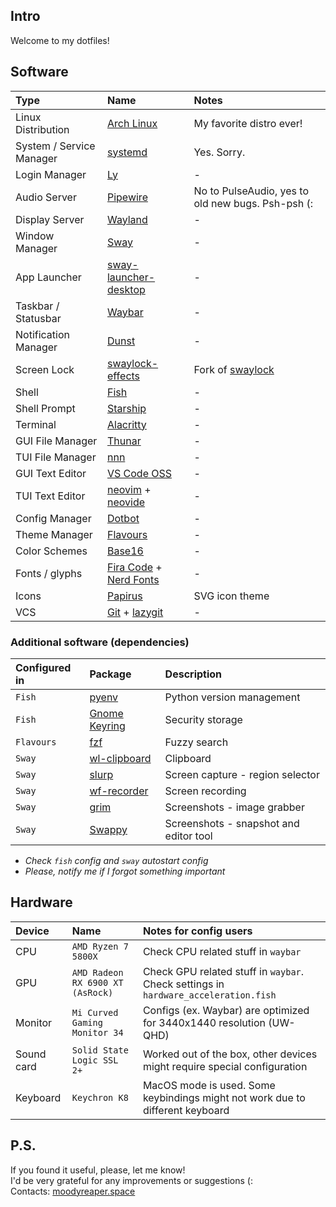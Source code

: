 ## Intro

Welcome to my dotfiles!

## Software

| Type                     | Name                                                                                      | Notes                                                  |
| :----------------------- | :---------------------------------------------------------------------------------------- | :----------------------------------------------------- |
| Linux Distribution       | [Arch Linux](https://archlinux.org)                                                       | My favorite distro ever!                               |
| System / Service Manager | [systemd](https://systemd.io)                                                             | Yes. Sorry.                                            |
| Login Manager            | [Ly](https://github.com/fairyglade/ly)                                                    | -                                                      |
| Audio Server             | [Pipewire](https://pipewire.org)                                                          | No to PulseAudio, yes to old new bugs. Psh-psh (:      |
| Display Server           | [Wayland](https://wayland.freedesktop.org)                                                | -                                                      |
| Window Manager           | [Sway](https://swaywm.org)                                                                | -                                                      |
| App Launcher             | [sway-launcher-desktop](https://github.com/Biont/sway-launcher-desktop)                   | -                                                      |
| Taskbar / Statusbar      | [Waybar](https://github.com/Alexays/Waybar)                                               | -                                                      |
| Notification Manager     | [Dunst](https://dunst-project.org)                                                        | -                                                      |
| Screen Lock              | [swaylock-effects](https://github.com/jirutka/swaylock-effects)                           | Fork of [swaylock](https://github.com/swaywm/swaylock) |
| Shell                    | [Fish](https://fishshell.com)                                                             | -                                                      |
| Shell Prompt             | [Starship](https://starship.rs)                                                           | -                                                      |
| Terminal                 | [Alacritty](https://alacritty.org)                                                        | -                                                      |
| GUI File Manager         | [Thunar](https://docs.xfce.org/xfce/thunar)                                               | -                                                      |
| TUI File Manager         | [nnn](https://github.com/jarun/nnn)                                                       | -                                                      |
| GUI Text Editor          | [VS Code OSS](https://github.com/microsoft/vscode)                                        | -                                                      |
| TUI Text Editor          | [neovim](https://neovim.io) + [neovide](https://neovide.dev)                              | -                                                      |
| Config Manager           | [Dotbot](https://github.com/anishathalye/dotbot)                                          | -                                                      |
| Theme Manager            | [Flavours](https://github.com/Misterio77/flavours)                                        | -                                                      |
| Color Schemes            | [Base16](https://github.com/chriskempson/base16)                                          | -                                                      |
| Fonts / glyphs           | [Fira Code](https://github.com/tonsky/FiraCode) + [Nerd Fonts](https://www.nerdfonts.com) | -                                                      |
| Icons                    | [Papirus](https://github.com/PapirusDevelopmentTeam/papirus-icon-theme)                   | SVG icon theme                                         |
| VCS                      | [Git](https://git-scm.com) + [lazygit](https://github.com/jesseduffield/lazygit)          | -                                                      |

### Additional software (dependencies)

| Configured in | Package                                                       | Description                            |
| :------------ | :------------------------------------------------------------ | :------------------------------------- |
| `Fish`        | [pyenv](https://github.com/pyenv/pyenv)                       | Python version management              |
| `Fish`        | [Gnome Keyring](https://wiki.gnome.org/Projects/GnomeKeyring) | Security storage                       |
| `Flavours`    | [fzf](https://github.com/junegunn/fzf)                        | Fuzzy search                           |
| `Sway`        | [wl-clipboard](https://github.com/bugaevc/wl-clipboard)       | Clipboard                              |
| `Sway`        | [slurp](https://github.com/emersion/slurp)                    | Screen capture - region selector       |
| `Sway`        | [wf-recorder](https://github.com/ammen99/wf-recorder)         | Screen recording                       |
| `Sway`        | [grim](https://github.com/emersion/grim)                      | Screenshots - image grabber            |
| `Sway`        | [Swappy](https://github.com/jtheoof/swappy)                   | Screenshots - snapshot and editor tool |

- _Check `fish` config and `sway` autostart config_
- _Please, notify me if I forgot something important_

## Hardware

| Device     | Name                             | Notes for config users                                                              |
| :--------- | :------------------------------- | :---------------------------------------------------------------------------------- |
| CPU        | `AMD Ryzen 7 5800X`              | Check CPU related stuff in `waybar`                                                 |
| GPU        | `AMD Radeon RX 6900 XT (AsRock)` | Check GPU related stuff in `waybar`. Check settings in `hardware_acceleration.fish` |
| Monitor    | `Mi Curved Gaming Monitor 34`    | Configs (ex. Waybar) are optimized for 3440x1440 resolution (UW-QHD)                |
| Sound card | `Solid State Logic SSL 2+`       | Worked out of the box, other devices might require special configuration            |
| Keyboard   | `Keychron K8`                    | MacOS mode is used. Some keybindings might not work due to different keyboard       |

## P.S.

If you found it useful, please, let me know!  
I'd be very grateful for any improvements or suggestions (:  
Contacts: [moodyreaper.space](https://moodyreaper.space)
